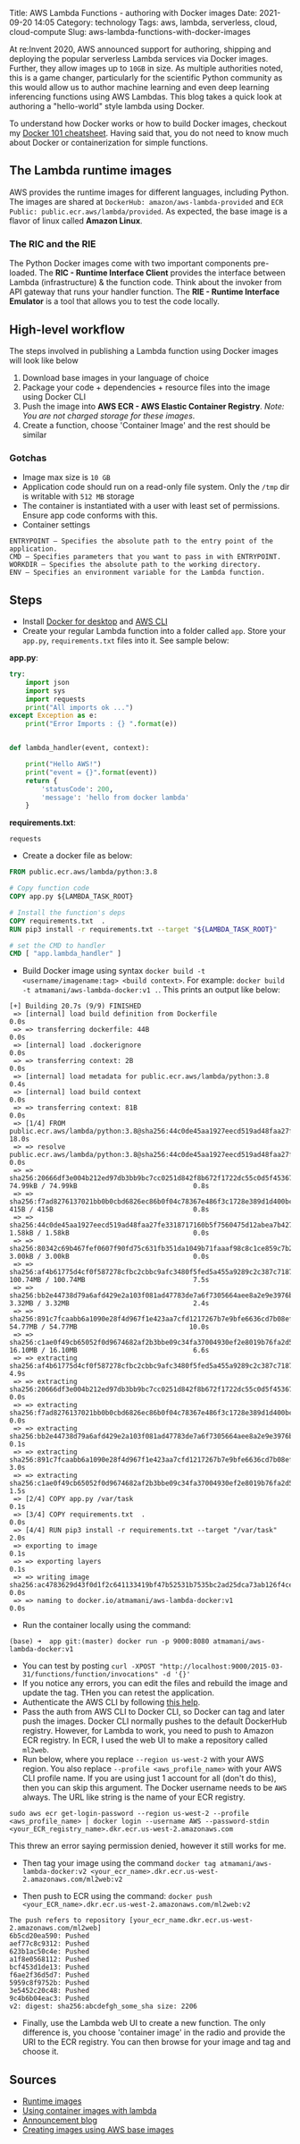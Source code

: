 Title: AWS Lambda Functions - authoring with Docker images
Date: 2021-09-20 14:05
Category: technology
Tags: aws, lambda, serverless, cloud, cloud-compute
Slug: aws-lambda-functions-with-docker-images

At re:Invent 2020, AWS announced support for authoring, shipping and deploying the popular serverless Lambda services via Docker images. Further, they allow images up to `10GB` in size. As multiple authorities noted, this is a game changer, particularly for the scientific Python community as this would allow us to author machine learning and even deep learning inferencing functions using AWS Lambdas. This blog takes a quick look at authoring a "hello-world" style lambda using Docker.

<!--TEASER_END-->

To understand how Docker works or how to build Docker images, checkout my [Docker 101 cheatsheet](/cheatsheets/docker-1). Having said that, you do not need to know much about Docker or containerization for simple functions.

## The Lambda runtime images
AWS provides the runtime images for different languages, including Python. The images are shared at `DockerHub: amazon/aws-lambda-provided` and `ECR Public: public.ecr.aws/lambda/provided`. As expected, the base image is a flavor of linux called **Amazon Linux**.

### The RIC and the RIE
The Python Docker images come with two important components pre-loaded. The **RIC - Runtime Interface Client** provides the interface between Lambda (infrastructure) & the function code. Think about the invoker from API gateway that runs your handler function. The **RIE - Runtime Interface Emulator** is a tool that allows you to test the code locally.

## High-level workflow
The steps involved in publishing a Lambda function using Docker images will look like below

1. Download base images in your language of choice
2. Package your code + dependencies + resource files into the image using Docker CLI
3. Push the image into **AWS ECR - AWS Elastic Container Registry**. *Note: You are not charged storage for these images*.
4. Create a function, choose 'Container Image' and the rest should be similar

### Gotchas
 - Image max size is `10 GB`
 - Application code should run on a read-only file system. Only the `/tmp` dir is writable with `512 MB` storage
 - The container is instantiated with a user with least set of permissions. Ensure app code conforms with this.
 - Container settings

```
ENTRYPOINT – Specifies the absolute path to the entry point of the application.
CMD – Specifies parameters that you want to pass in with ENTRYPOINT.
WORKDIR – Specifies the absolute path to the working directory.
ENV – Specifies an environment variable for the Lambda function. 
```

## Steps

* Install [Docker for desktop](https://docs.docker.com/get-docker) and [AWS CLI](https://docs.aws.amazon.com/cli/latest/userguide/cli-chap-install.html)
* Create your regular Lambda function into a folder called `app`. Store your `app.py`, `requirements.txt` files into it. See sample below:

**app.py**:
```python
try:
    import json
    import sys
    import requests
    print("All imports ok ...")
except Exception as e:
    print("Error Imports : {} ".format(e))


def lambda_handler(event, context):

    print("Hello AWS!")
    print("event = {}".format(event))
    return {
        'statusCode': 200,
        'message': 'hello from docker lambda'
    }
```

**requirements.txt**:
```
requests
```

* Create a docker file as below:

```dockerfile
FROM public.ecr.aws/lambda/python:3.8

# Copy function code
COPY app.py ${LAMBDA_TASK_ROOT}

# Install the function's deps
COPY requirements.txt  .
RUN pip3 install -r requirements.txt --target "${LAMBDA_TASK_ROOT}"

# set the CMD to handler
CMD [ "app.lambda_handler" ]
```

* Build Docker image using syntax `docker build -t <username/imagename:tag> <build context>`. For example: `docker build -t atmamani/aws-lambda-docker:v1 .`. This prints an output like below:

```docker
[+] Building 20.7s (9/9) FINISHED                                                                                                 
 => [internal] load build definition from Dockerfile                                                                         0.0s
 => => transferring dockerfile: 44B                                                                                          0.0s
 => [internal] load .dockerignore                                                                                            0.0s
 => => transferring context: 2B                                                                                              0.0s
 => [internal] load metadata for public.ecr.aws/lambda/python:3.8                                                            0.4s
 => [internal] load build context                                                                                            0.0s
 => => transferring context: 81B                                                                                             0.0s
 => [1/4] FROM public.ecr.aws/lambda/python:3.8@sha256:44c0de45aa1927eecd519ad48faa27fe3318717160b5f7560475d12abea7b427     18.0s
 => => resolve public.ecr.aws/lambda/python:3.8@sha256:44c0de45aa1927eecd519ad48faa27fe3318717160b5f7560475d12abea7b427      0.0s
 => => sha256:20666df3e004b212ed97db3bb9bc7cc0251d842f8b672f1722dc55c0d5f45367 74.99kB / 74.99kB                             0.8s
 => => sha256:f7ad8276137021bb0b0cbd6826ec86b0f04c78367e486f3c1728e389d1d400bc 415B / 415B                                   0.8s
 => => sha256:44c0de45aa1927eecd519ad48faa27fe3318717160b5f7560475d12abea7b427 1.58kB / 1.58kB                               0.0s
 => => sha256:80342c69b467fef0607f90fd75c631fb351da1049b71faaaf98c8c1ce859c7b2 3.00kB / 3.00kB                               0.0s
 => => sha256:af4b61775d4cf0f587278cfbc2cbbc9afc3480f5fed5a455a9289c2c387c7187 100.74MB / 100.74MB                           7.5s
 => => sha256:bb2e44738d79a6afd429e2a103f081ad47783de7a6f7305664aee8a2e9e3976b 3.32MB / 3.32MB                               2.4s
 => => sha256:891c7fcaabb6a1090e28f4d967f1e423aa7cfd1217267b7e9bfe6636cd7b08ef 54.77MB / 54.77MB                            10.0s
 => => sha256:c1ae0f49cb65052f0d9674682af2b3bbe09c34fa37004930ef2e8019b76fa2d5 16.10MB / 16.10MB                             6.6s
 => => extracting sha256:af4b61775d4cf0f587278cfbc2cbbc9afc3480f5fed5a455a9289c2c387c7187                                    4.9s
 => => extracting sha256:20666df3e004b212ed97db3bb9bc7cc0251d842f8b672f1722dc55c0d5f45367                                    0.0s
 => => extracting sha256:f7ad8276137021bb0b0cbd6826ec86b0f04c78367e486f3c1728e389d1d400bc                                    0.0s
 => => extracting sha256:bb2e44738d79a6afd429e2a103f081ad47783de7a6f7305664aee8a2e9e3976b                                    0.1s
 => => extracting sha256:891c7fcaabb6a1090e28f4d967f1e423aa7cfd1217267b7e9bfe6636cd7b08ef                                    3.0s
 => => extracting sha256:c1ae0f49cb65052f0d9674682af2b3bbe09c34fa37004930ef2e8019b76fa2d5                                    1.5s
 => [2/4] COPY app.py /var/task                                                                                              0.1s
 => [3/4] COPY requirements.txt  .                                                                                           0.0s
 => [4/4] RUN pip3 install -r requirements.txt --target "/var/task"                                                          2.0s
 => exporting to image                                                                                                       0.1s
 => => exporting layers                                                                                                      0.1s
 => => writing image sha256:ac4783629d43f0d1f2c641133419bf47b52531b7535bc2ad25dca73ab126f4ce                                 0.0s 
 => => naming to docker.io/atmamani/aws-lambda-docker:v1                                                                     0.0s
```
* Run the container locally using the command:

```
(base) ➜  app git:(master) docker run -p 9000:8080 atmamani/aws-lambda-docker:v1
```

* You can test by posting `curl -XPOST "http://localhost:9000/2015-03-31/functions/function/invocations" -d '{}'`
* If you notice any errors, you can edit the files and rebuild the image and update the tag. THen you can retest the application.
* Authenticate the AWS CLI by following [this help](https://docs.aws.amazon.com/cli/latest/userguide/cli-configure-profiles.html).
* Pass the auth from AWS CLI to Docker CLI, so Docker can tag and later push the images. Docker CLI normally pushes to the default DockerHub registry. However, for Lambda to work, you need to push to Amazon ECR registry. In ECR, I used the web UI to make a repository called `ml2web`.
* Run below, where you replace `--region us-west-2` with your AWS region. You also replace `--profile <aws_profile_name>` with your AWS CLI profile name. If you are using just 1 account for all (don't do this), then you can skip this argument. The Docker username needs to be `AWS` always. The URL like string is the name of your ECR registry.

```
sudo aws ecr get-login-password --region us-west-2 --profile <aws_profile_name> | docker login --username AWS --password-stdin <your_ECR_registry_name>.dkr.ecr.us-west-2.amazonaws.com
```
This threw an error saying permission denied, however it still works for me.

* Then tag your image using the command `docker tag atmamani/aws-lambda-docker:v2 <your_ecr_name>.dkr.ecr.us-west-2.amazonaws.com/ml2web:v2`

* Then push to ECR using the command: `docker push <your_ECR_name>.dkr.ecr.us-west-2.amazonaws.com/ml2web:v2`

```
The push refers to repository [your_ecr_name.dkr.ecr.us-west-2.amazonaws.com/ml2web]
6b5cd20ea590: Pushed 
aef77c8c9312: Pushed 
623b1ac50c4e: Pushed 
a1f8e0568112: Pushed 
bcf453d1de13: Pushed 
f6ae2f36d5d7: Pushed 
5959c8f9752b: Pushed 
3e5452c20c48: Pushed 
9c4b6b04eac3: Pushed 
v2: digest: sha256:abcdefgh_some_sha size: 2206
```

* Finally, use the Lambda web UI to create a new function. The only difference is, you choose 'container image' in the radio and provide the URI to the ECR registry. You can then browse for your image and tag and choose it.


## Sources
 - [Runtime images](https://docs.aws.amazon.com/lambda/latest/dg/runtimes-images.html)
 - [Using container images with lambda](https://docs.aws.amazon.com/lambda/latest/dg/lambda-images.html)
 - [Announcement blog](https://aws.amazon.com/blogs/aws/new-for-aws-lambda-container-image-support/)
 - [Creating images using AWS base images](https://docs.aws.amazon.com/lambda/latest/dg/images-create.html)